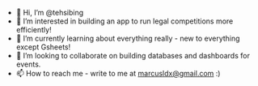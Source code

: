 - 👋 Hi, I’m @tehsibing
- 👀 I’m interested in building an app to run legal competitions more efficiently!
- 🌱 I’m currently learning about everything really - new to everything except Gsheets!
- 💞️ I’m looking to collaborate on building databases and dashboards for events.
- 📫 How to reach me - write to me at marcusldx@gmail.com :)

<!---
tehsibing/tehsibing is a ✨ special ✨ repository because its `README.md` (this file) appears on your GitHub profile.
You can click the Preview link to take a look at your changes.
--->
